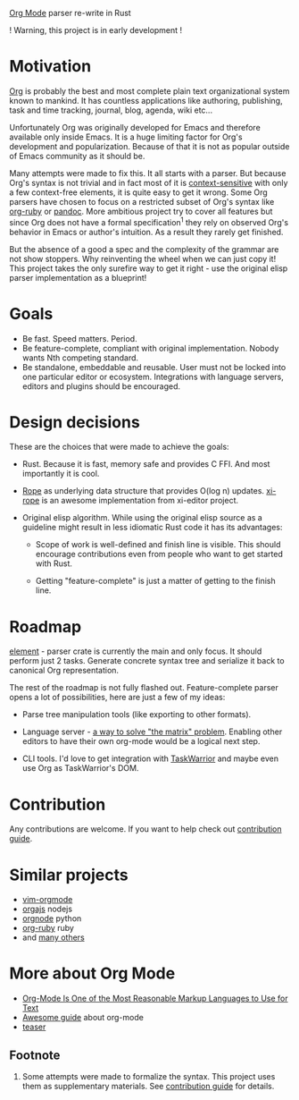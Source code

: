 
[Org Mode](https://orgmode.org/) parser re-write in Rust

! Warning, this project is in early development !

# Motivation

[Org](https://orgmode.org/) is probably the best and most complete plain text
organizational system known to mankind. It has countless applications like
authoring, publishing, task and time tracking, journal, blog, agenda, wiki
etc...

Unfortunately Org was originally developed for Emacs and therefore
available only inside Emacs. It is a huge limiting factor for Org's development
and popularization. Because of that it is not as popular outside of Emacs
community as it should be.

Many attempts were made to fix this. It all starts with a parser.
But because Org's syntax is not trivial and in fact most of it is
[context-sensitive](https://en.wikipedia.org/wiki/Chomsky_hierarchy#Type-1_grammars)
with only a few context-free elements, it is quite easy to get it wrong. 
Some Org parsers have chosen to focus on a restricted subset of Org's syntax like
[org-ruby](https://github.com/wallyqs/org-ruby) or [pandoc](https://pandoc.org/).
More ambitious project try to cover all features but since Org does not have a
formal specification<sup>1</sup> they rely on observed Org's behavior in Emacs
or author's intuition.  As a result they rarely get finished.

But the absence of a good a spec and the complexity of the grammar are not show
stoppers. Why reinventing the wheel when we can just copy it!  This project
takes the only surefire way to get it right - use the original elisp parser
implementation as a blueprint!


# Goals

- Be fast. Speed matters. Period.
- Be feature-complete, compliant with original implementation. Nobody wants Nth competing standard.
- Be standalone, embeddable and reusable. User must not be locked into 
one particular editor or ecosystem. Integrations with language servers,
 editors and plugins should be encouraged.


# Design decisions

These are the choices that were made to achieve the goals:

- Rust. Because it is fast, memory safe and provides C FFI. And most importantly it is cool.

- [Rope](https://en.wikipedia.org/wiki/Rope_(data_structure)) as underlying data
structure that provides O(log n) updates. [xi-rope](http://abishov.com/xi-editor/docs/rope_science_00.html)
is an awesome implementation from xi-editor project. 

- Original elisp algorithm. While using the original elisp source as a guideline
  might result in less idiomatic Rust code it has its advantages:

  - Scope of work is well-defined and finish line is visible. This should encourage
    contributions even from people who want to get started with Rust.

  - Getting "feature-complete" is just a matter of getting to the finish line.


# Roadmap

[element](rust/element) - parser crate is currently the main and only focus.
It should perform just 2 tasks. Generate concrete syntax tree and serialize it
back to canonical Org representation.

The rest of the roadmap is not fully flashed out. Feature-complete parser opens 
a lot of possibilities, here are just a few of my ideas:

- Parse tree manipulation tools (like exporting to other formats).
- Language server - [a way to solve "the matrix" problem](https://langserver.org/).
  Enabling other editors to have their own org-mode would be a logical next step.

- CLI tools. I'd love to get integration with
  [TaskWarrior](https://github.com/GothenburgBitFactory/taskwarrior)
  and maybe even use Org as TaskWarrior's DOM.


# Contribution

Any contributions are welcome. If you want to help check out
[contribution guide](CONTRIBUTING.org).


# Similar projects

- [vim-orgmode](https://github.com/jceb/vim-orgmode)
- [orgajs](https://github.com/xiaoxinghu/orgajs) nodejs
- [orgnode](http://members.optusnet.com.au/~charles57/GTD/orgnode.html) python
- [org-ruby](https://github.com/wallyqs/org-ruby) ruby
- and [many others](https://orgmode.org/worg/org-tools/index.html)


# More about Org Mode


-  [Org-Mode Is One of the Most Reasonable Markup Languages to Use for Text](https://karl-voit.at/2017/09/23/orgmode-as-markup-only/)
- [Awesome guide](http://doc.norang.ca/org-mode.html) about org-mode
- [teaser](https://github.com/novoid/org-mode-workshop/blob/master/featureshow/org-mode-teaser.org)



## Footnote

1. Some attempts were made to formalize the syntax. This project uses them as supplementary materials.
See [contribution guide](CONTRIBUTING.org) for details.

